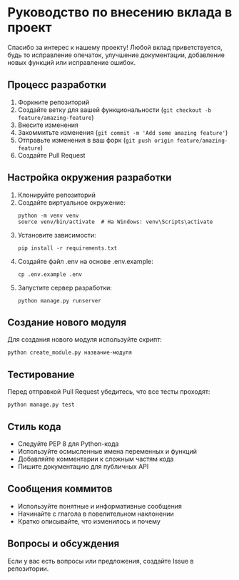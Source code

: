 # Руководство по внесению вклада в проект

Спасибо за интерес к нашему проекту! Любой вклад приветствуется, будь то исправление опечаток, улучшение документации, добавление новых функций или исправление ошибок.

## Процесс разработки

1. Форкните репозиторий
2. Создайте ветку для вашей функциональности (`git checkout -b feature/amazing-feature`)
3. Внесите изменения
4. Закоммитьте изменения (`git commit -m 'Add some amazing feature'`)
5. Отправьте изменения в ваш форк (`git push origin feature/amazing-feature`)
6. Создайте Pull Request

## Настройка окружения разработки

1. Клонируйте репозиторий
2. Создайте виртуальное окружение:
   ```
   python -m venv venv
   source venv/bin/activate  # На Windows: venv\Scripts\activate
   ```
3. Установите зависимости:
   ```
   pip install -r requirements.txt
   ```
4. Создайте файл .env на основе .env.example:
   ```
   cp .env.example .env
   ```
5. Запустите сервер разработки:
   ```
   python manage.py runserver
   ```

## Создание нового модуля

Для создания нового модуля используйте скрипт:
```
python create_module.py название-модуля
```

## Тестирование

Перед отправкой Pull Request убедитесь, что все тесты проходят:
```
python manage.py test
```

## Стиль кода

- Следуйте PEP 8 для Python-кода
- Используйте осмысленные имена переменных и функций
- Добавляйте комментарии к сложным частям кода
- Пишите документацию для публичных API

## Сообщения коммитов

- Используйте понятные и информативные сообщения
- Начинайте с глагола в повелительном наклонении
- Кратко описывайте, что изменилось и почему

## Вопросы и обсуждения

Если у вас есть вопросы или предложения, создайте Issue в репозитории.
